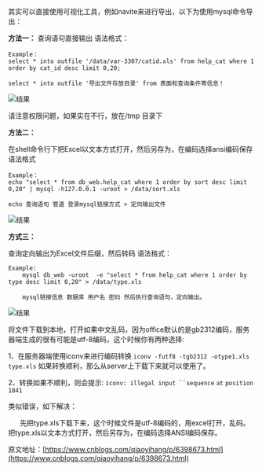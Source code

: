 其实可以直接使用可视化工具，例如navite来进行导出，以下为使用mysql命令导出：

**方法一：**
查询语句直接输出
语法格式：

	Example：     
	select * into outfile '/data/var-3307/catid.xls' from help_cat where 1 order by cat_id desc limit 0,20;
	
	select * into outfile '导出文件存放目录' from 表面和查询条件等信息！

![结果](https://upload-images.jianshu.io/upload_images/9899281-9c59cea47b2235f7.png?imageMogr2/auto-orient/strip%7CimageView2/2/w/1240)

请注意权限问题，如果实在不行，放在/tmp 目录下

**方法二：**

在shell命令行下把Excel以文本方式打开，然后另存为，在编码选择ansi编码保存
语法格式

	Example：
	echo "select * from db_web.help_cat where 1 order by sort desc limit 0,20" | mysql -h127.0.0.1 -uroot > /data/sort.xls
	 
	echo 查询语句 管道 登录mysql链接方式 > 定向输出文件

![结果](https://upload-images.jianshu.io/upload_images/9899281-54f4b9ded8ad457d.png?imageMogr2/auto-orient/strip%7CimageView2/2/w/1240)

**方式三：**

查询定向输出为Excel文件后缀，然后转码
语法格式：
	
	Example:
	    mysql db_web -uroot  -e "select * from help_cat where 1 order by type desc limit 0,20" > /data/type.xls
	 
	    mysql链接信息 数据库 用户名 密码 然后执行查询语句，定向输出。

![结果](https://upload-images.jianshu.io/upload_images/9899281-c553adbafdab9e44.png?imageMogr2/auto-orient/strip%7CimageView2/2/w/1240)

将文件下载到本地，打开如果中文乱码，因为office默认的是gb2312编码，服务器端生成的很有可能是utf-8编码，这个时候你有两种选择:

1、在服务器端使用iconv来进行编码转换
`iconv -futf8 -tgb2312 -otype1.xls type.xls`
如果转换顺利，那么从server上下载下来就可以使用了。

2、转换如果不顺利，则会提示:
`iconv: illegal input ``sequence` `at` `position 1841`

类似错误，如下解决：

      先把type.xls下载下来，这个时候文件是utf-8编码的，用excel打开，乱码。把type.xls以文本方式打开，然后另存为，在编码选择ANSI编码保存。

原文地址：[https://www.cnblogs.com/qiaoyihang/p/6398673.html](https://www.cnblogs.com/qiaoyihang/p/6398673.html)

